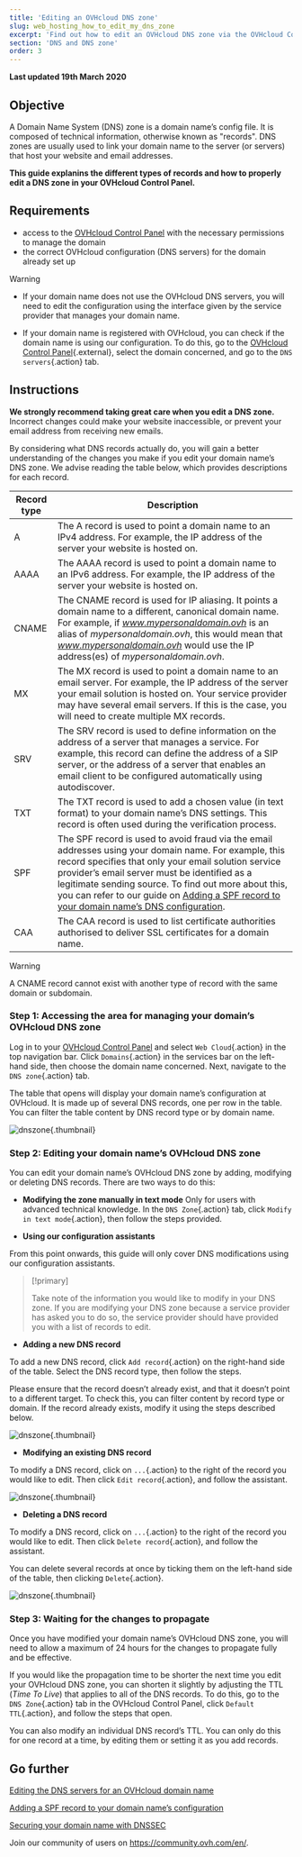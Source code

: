 ```yaml
---
title: 'Editing an OVHcloud DNS zone'
slug: web_hosting_how_to_edit_my_dns_zone
excerpt: 'Find out how to edit an OVHcloud DNS zone via the OVHcloud Control Panel'
section: 'DNS and DNS zone'
order: 3
---
```


**Last updated 19th March 2020**

## Objective

A Domain Name System (DNS) zone is a domain name’s config file. It is composed of technical information, otherwise known as "records". DNS zones are usually used to link your domain name to the server (or servers) that host your website and email addresses.

**This guide explanins the different types of records and how to properly edit a DNS zone in your OVHcloud Control Panel.**

## Requirements

- access to the [OVHcloud Control Panel](https://www.ovh.com/auth/?action=gotomanager&from=https://www.ovh.ie/&ovhSubsidiary=ie) with the necessary permissions to manage the domain
- the correct OVHcloud configuration (DNS servers) for the domain already set up

> [!warning]
>
> - If your domain name does not use the OVHcloud DNS servers, you will need to edit the configuration using the interface given by the service provider that manages your domain name.
> 
> - If your domain name is registered with OVHcloud, you can check if the domain name is using our configuration. To do this, go to the [OVHcloud Control Panel](https://www.ovh.com/auth/?action=gotomanager&from=https://www.ovh.ie/&ovhSubsidiary=ie){.external}, select the domain concerned, and go to the `DNS servers`{.action} tab.
>

## Instructions

**We strongly recommend taking great care when you edit a DNS zone.** Incorrect changes could make your website inaccessible, or prevent your email address from receiving new emails.

By considering what DNS records actually do, you will gain a better understanding of the changes you make if you edit your domain name’s DNS zone. We advise reading the table below, which provides descriptions for each record.

|Record type|Description|  
|---|---|
|A|The A record is used to point a domain name to an IPv4 address. For example, the IP address of the server your website is hosted on.|
|AAAA|The AAAA record is used to point a domain name to an IPv6 address. For example, the IP address of the server your website is hosted on.|
|CNAME|The CNAME record is used for IP aliasing. It points a domain name to a different, canonical domain name. For example, if *www.mypersonaldomain.ovh* is an alias of *mypersonaldomain.ovh*, this would mean that *www.mypersonaldomain.ovh* would use the IP address(es) of *mypersonaldomain.ovh*.|
|MX|The MX record is used to point a domain name to an email server. For example, the IP address of the server your email solution is hosted on. Your service provider may have several email servers. If this is the case, you will need to create multiple MX records.|
|SRV|The SRV record is used to define information on the address of a server that manages a service. For example, this record can define the address of a SIP server, or the address of a server that enables an email client to be configured automatically using autodiscover.|
|TXT|The TXT record is used to add a chosen value (in text format) to your domain name’s DNS settings. This record is often used during the verification process.|
|SPF|The SPF record is used to avoid fraud via the email addresses using your domain name. For example, this record specifies that only your email solution service provider’s email server must be identified as a legitimate sending source. To find out more about this, you can refer to our guide on [Adding a SPF record to your domain name’s DNS configuration](../web_hosting_the_spf_record/).|
|CAA|The CAA record is used to list certificate authorities authorised to deliver SSL certificates for a domain name.|

> [!warning]
>
> A CNAME record cannot exist with another type of record with the same domain or subdomain. 
>

### Step 1: Accessing the area for managing your domain’s OVHcloud DNS zone

Log in to your [OVHcloud Control Panel](https://www.ovh.com/auth/?action=gotomanager&from=https://www.ovh.ie/&ovhSubsidiary=ie) and select `Web Cloud`{.action} in the top navigation bar. Click `Domains`{.action} in the services bar on the left-hand side, then choose the domain name concerned. Next, navigate to the `DNS zone`{.action} tab.

The table that opens will display your domain name’s configuration at OVHcloud. It is made up of several DNS records, one per row in the table. You can filter the table content by DNS record type or by domain name.

![dnszone](images/edit-dns-zone-ovh-control-panel.png){.thumbnail}

### Step 2: Editing your domain name’s OVHcloud DNS zone

You can edit your domain name’s OVHcloud DNS zone by adding, modifying or deleting DNS records. There are two ways to do this:

- **Modifying the zone manually in text mode** Only for users with advanced technical knowledge. In the `DNS Zone`{.action} tab, click `Modify in text mode`{.action}, then follow the steps provided.

- **Using our configuration assistants**

From this point onwards, this guide will only cover DNS modifications using our configuration assistants.

> [!primary]
>
> Take note of the information you would like to modify in your DNS zone. If you are modifying your DNS zone because a service provider has asked you to do so, the service provider should have provided you with a list of records to edit.
>

- **Adding a new DNS record**

To add a new DNS record, click `Add record`{.action} on the right-hand side of the table. Select the DNS record type, then follow the steps.

Please ensure that the record doesn’t already exist, and that it doesn’t point to a different target. To check this, you can filter content by record type or domain. If the record already exists, modify it using the steps described below.

![dnszone](images/edit-dns-zone-ovh-add-entry.png){.thumbnail}

- **Modifying an existing DNS record**

To modify a DNS record, click on `...`{.action} to the right of the record you would like to edit. Then click `Edit record`{.action}, and follow the assistant.

![dnszone](images/edit-dns-zone-ovh-modify-entry.png){.thumbnail}

- **Deleting a DNS record**

To modify a DNS record, click on `...`{.action} to the right of the record you would like to edit. Then click `Delete record`{.action}, and follow the assistant.

You can delete several records at once by ticking them on the left-hand side of the table, then clicking `Delete`{.action}.

![dnszone](images/edit-dns-zone-ovh-delete-entry.png){.thumbnail}

### Step 3: Waiting for the changes to propagate

Once you have modified your domain name’s OVHcloud DNS zone, you will need to allow a maximum of 24 hours for the changes to propagate fully and be effective.

If you would like the propagation time to be shorter the next time you edit your OVHcloud DNS zone, you can shorten it slightly by adjusting the TTL (*Time To Live*) that applies to all of the DNS records.
To do this, go to the `DNS Zone`{.action} tab in the OVHcloud Control Panel, click `Default TTL`{.action}, and follow the steps that open. 

You can also modify an individual DNS record’s TTL. You can only do this for one record at a time, by editing them or setting it as you add records.

## Go further

[Editing the DNS servers for an OVHcloud domain name](../web_hosting_general_information_about_dns_servers/)

[Adding a SPF record to your domain name’s configuration](../web_hosting_the_spf_record/)

[Securing your domain name with DNSSEC](../secure_your_domain_with_dnssec/)

Join our community of users on <https://community.ovh.com/en/>.